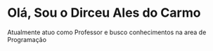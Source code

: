 # Olá, Sou o Dirceu Ales do Carmo
Atualmente atuo como Professor e busco conhecimentos na area de Programação
